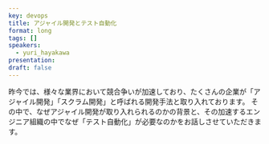 ```yaml
---
key: devops
title: アジャイル開発とテスト自動化
format: long
tags: []
speakers:
  - yuri_hayakawa
presentation: 
draft: false
---
```

昨今では、様々な業界において競合争いが加速しており、たくさんの企業が「アジャイル開発」「スクラム開発」と呼ばれる開発手法と取り入れております。
その中で、なぜアジャイル開発が取り入れられるのかの背景と、その加速するエンジニア組織の中でなぜ「テスト自動化」が必要なのかをお話しさせていただきます。